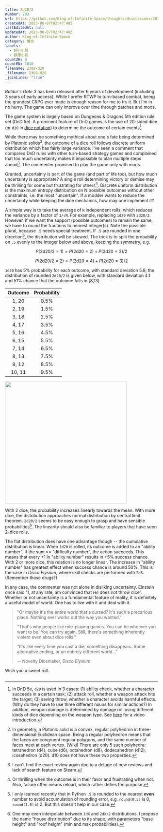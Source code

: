 ```yaml
---
title: 2d20/2
number: 203
url: https://github.com/King-of-Infinite-Space/thoughts/discussions/203
createdAt: 2023-08-07T02:47:48Z
lastEditedAt: null
updatedAt: 2023-08-07T02:47:48Z
author: King-of-Infinite-Space
category: 博文
labels:
  - 好行小慧
  - 数理小径
countZH: 0
countEN: 1010
filename: 2308-d20
_filename: 2308-d20
_joinLines: "true"
---
```


<!-- _filename: 2308-d20 -->
<!-- _joinLines: true -->

*Baldur's Gate 3* has been released after 6 years of development (including 3 years of early access). While I prefer RTWP to turn-based combat, being the grandest CRPG ever made is enough reason for me to try it. But I'm in no hurry. The game can only improve over time through patches and mods.

The game system is largely based on Dungeons & Dragons 5th edition rule set (DnD 5e). A prominent feature of DnD games is the use of 20-sided dice (or `d20` in [dice notation](https://en.wikipedia.org/wiki/Dice_notation)) to determine the outcome of certain events[^1].

While there may be something mythical about one's fate being determined by Platonic solids[^2], the outcome of a dice roll follows discrete uniform distribution which has fairly large variance. I've seen a comment that compared DnD rules with other turn-based strategy games and complained that too much uncertainty makes it impossible to plan multiple steps ahead[^3]. The commenter promised to play the game only with mods.

Granted, uncertainly is part of the game (and part of life too), but how much uncertainty is appropriate? A single roll determining victory or demise may be thrilling for some but frustrating for others[^4]. Discrete uniform distribution is the maximum entropy distribution on N possible outcomes without other constraints, i.e. the most "uncertain". If a modder wants to reduce the uncertainty while keeping the dice mechanics, how may one implement it?

A simple way is to take the average of `N` independent rolls, which reduces the variance by a factor of `1/√N`. For example, replacing `1d20` with `2d20/2`. However, if we want the support (possible outcomes) to remain the same, we have to round the fractions to nearest integer(s). Note the possible plural, because `.5` needs special treatment. If `.5` are rounded in one direction[^5], the distribution will be skewed. The trick is to split the probability on `.5` evenly to the integer below and above, keeping the symmetry, e.g.

$$P(2\mathrm{d}20/2=1) = P(2\mathrm{d}20 = 2) + P(2\mathrm{d}20 = 3)/2$$

$$P(2\mathrm{d}20/2 = 2) = P(2\mathrm{d}20 = 4) + P(2\mathrm{d}20 = 3)/2$$

`1d20` has 5% probability for each outcome, with standard deviation 5.8; the distribution of rounded `2d20/2` is given below, with standard deviation 4.1 and 51% chance that the outcome falls in [8,13].

| Outcome | Probability |
|:-------:|:-----------:|
|  1, 20  |    0.5%     |
|  2, 19  |    1.5%     |
|  3, 18  |    2.5%     |
|  4, 17  |    3.5%     |
|  5, 16  |    4.5%     |
|  6, 15  |    5.5%     |
|  7, 14  |    6.5%     |
|  8, 13  |    7.5%     |
|  9, 12  |    8.5%     |
| 10, 11  |    9.5%     |

<img src="https://cdn.jsdelivr.net/gh/King-of-Infinite-Space/image-host/2022/20230806210034.png" width="400px">

With 2 dice, the probability increases linearly towards the mean. With more dice, the distribution approaches normal distribution by central limit theorem. `2d20/2` seems to be easy enough to grasp and have sensible probabilities[^6]. The linearity should also be familiar to players that have seen 2-dice rolls.

The flat distribution does have one advantage though -- the cumulative distribution is linear. When `1d20` is rolled, its outcome is added to an "ability number". If the sum \>= "difficulty number", the action succeeds. This means that every +1 in "ability number" results in +5% success chance. With 2 or more dice, this relation is no longer linear. The increase in "ability number" has greatest effect when success chance is around 50%. This is the case in *Disco Elysium*, where skill checks are performed with `2d6`. (Remember those drugs?)

In any case, the commenter was not alone in disliking uncertainty. Einstein once said "I, at any rate, am convinced that *He* does not throw dice". Whether or not uncertainty is a fundamental feature of reality, it is definitely a useful model of world. One has to live with it and deal with it.

> "Or maybe it's the entire world that's cursed? It's such a precarious place. Nothing ever works out the way you wanted."
>
> "That's why people like role-playing games. You can be whoever you want to be. You can try again. Still, there's something inherently violent even about dice rolls."
>
> "It's like every time you cast a die, something disappears. Some alternative ending, or an entirely different world..."
>
> -- Novelty Dicemaker, *Disco Elysium*

Wish you a sweet roll.

[^1]: In DnD 5e, `d20` is used in 3 cases: (1) ability check, whether a character succeeds in a certain task; (2) attack roll, whether a weapon attack hits the target; (3) saving throw, whether a character avoids harmful effects. (Why do they have to use three different nouns for similar actions?) In addition, weapon damage is determined by damage roll using different kinds of dice depending on the weapon type. See [here](https://www.youtube.com/watch?v=xtVynxgeUq4) for a video introduction.

[^2]: In geometry, a Platonic solid is a convex, regular polyhedron in three-dimensional Euclidean space. Being a regular polyhedron means that the faces are congruent regular polygons, and the same number of faces meet at each vertex. ([Wiki](https://en.wikipedia.org/wiki/Platonic_solid)) There are only 5 such polyhedra: tetrahedron (d4), cube (d6), octahedron (d8), dodecahedron (d12), icosahedron (d20). d10 does not have these two properties.

[^3]: I can't find the exact review again due to a deluge of new reviews and lack of search feature on Steam.

[^4]: Or thrilling when the outcome is in their favor and frustrating when not. Also, failure often means reload, which rather defies the purpose.

[^5]: I only learned recently that in Python `.5` is rounded to the nearest **even** number to avoid accumulation of rounding error, e.g. `round(0.5)` is 0, `round(1.5)` is 2. But this doesn't help in our case.

[^6]: One may even interpolate between `1dX` and `2dX/2` distributions. I propose the name "house distribution" due to its shape, with parameters "base height" and "roof height" (min and max probabilities).

<img src="https://count.lnfinite.space/post/2308-d20.svg?plus=1" width="0" height="0"/>